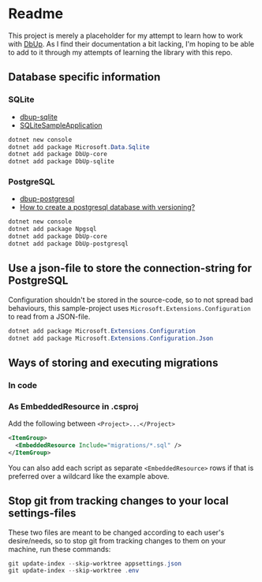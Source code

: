 # Readme

This project is merely a placeholder for my attempt to learn how to work with [DbUp](https://github.com/dbup/dbup).
As I find their documentation a bit lacking, I'm hoping to be able to add to it through my attempts of learning the library with this repo.

## Database specific information

### SQLite

- [dbup-sqlite](https://github.com/DbUp/DbUp/tree/master/src/dbup-sqlite)
- [SQLiteSampleApplication](https://github.com/DbUp/DbUp/tree/master/src/Samples/SQLiteSampleApplication)

```powershell
dotnet new console
dotnet add package Microsoft.Data.Sqlite
dotnet add package DbUp-core
dotnet add package DbUp-sqlite
```

### PostgreSQL

- [dbup-postgresql](https://github.com/DbUp/DbUp/tree/master/src/dbup-postgresql)
- [How to create a postgresql database with versioning?](https://thecodereaper.com/2020/10/27/how-to-create-a-postgresql-database-with-versioning/)

```powershell
dotnet new console
dotnet add package Npgsql
dotnet add package DbUp-core
dotnet add package DbUp-postgresql
```

## Use a json-file to store the connection-string for PostgreSQL

Configuration shouldn't be stored in the source-code, so to not spread bad behaviours, this sample-project uses `Microsoft.Extensions.Configuration` to read from a JSON-file.

```powershell
dotnet add package Microsoft.Extensions.Configuration
dotnet add package Microsoft.Extensions.Configuration.Json
```

## Ways of storing and executing migrations

### In code

### As EmbeddedResource in .csproj

Add the following between `<Project>...</Project>`

```xml
<ItemGroup>
  <EmbeddedResource Include="migrations/*.sql" />
</ItemGroup>
```

You can also add each script as separate `<EmbeddedResource>` rows if that is preferred over a wildcard like the example above.

## Stop git from tracking changes to your local settings-files

These two files are meant to be changed according to each user's desire/needs, so to stop git from tracking changes to them on your machine, run these commands:

```powershell
git update-index --skip-worktree appsettings.json
git update-index --skip-worktree .env
```
